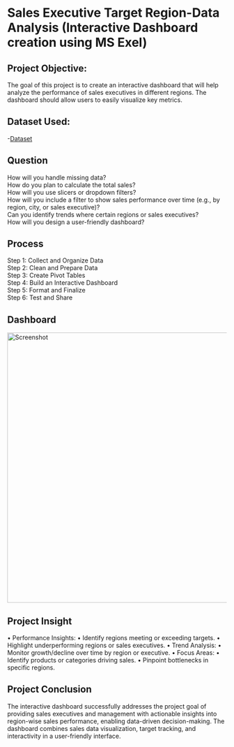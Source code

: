 # Sales Executive Target Region-Data Analysis (Interactive Dashboard creation using MS Exel)

## Project Objective:
The goal of this project is to create an interactive dashboard that will help analyze the performance of sales executives in different regions. The dashboard should allow users to easily visualize key metrics.

## Dataset Used:
-<a href="https://github.com/pradnya-madane">Dataset</a>

## Question 
How will you handle missing data?<br>
How do you plan to calculate the total sales?<br>
How will you use slicers or dropdown filters?<br>
How will you include a filter to show sales performance over time (e.g., by region, city, or sales executive)?<br>
Can you identify trends where certain regions or sales executives?<br>
How will you design a user-friendly dashboard?<br>

## Process
Step 1: Collect and Organize Data<br>
Step 2: Clean and Prepare Data<br>
Step 3: Create Pivot Tables<br>
Step 4: Build an Interactive Dashboard<br>
Step 5: Format and Finalize<br>
Step 6: Test and Share<br>

## Dashboard
<img width="619" alt="Screenshot" src="https://github.com/user-attachments/assets/dffa43d3-69fe-4434-bfa7-c7cffe3c7957" />

## Project Insight 
•  Performance Insights:
•	Identify regions meeting or exceeding targets.
•	Highlight underperforming regions or sales executives.
•  Trend Analysis:
•	Monitor growth/decline over time by region or executive.
•  Focus Areas:
•	Identify products or categories driving sales.
•	Pinpoint bottlenecks in specific regions.

## Project Conclusion
The interactive dashboard successfully addresses the project goal of providing sales executives and management with actionable insights into region-wise sales performance, enabling data-driven decision-making. The dashboard combines sales data visualization, target tracking, and interactivity in a user-friendly interface.




 





 




